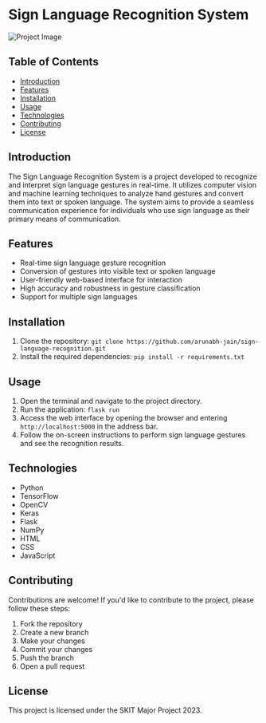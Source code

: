 # Sign Language Recognition System

![Project Image](https://149695847.v2.pressablecdn.com/wp-content/uploads/2020/06/all-symbols.png)

## Table of Contents
- [Introduction](#introduction)
- [Features](#features)
- [Installation](#installation)
- [Usage](#usage)
- [Technologies](#technologies)
- [Contributing](#contributing)
- [License](#license)

## Introduction
The Sign Language Recognition System is a project developed to recognize and interpret sign language gestures in real-time. It utilizes computer vision and machine learning techniques to analyze hand gestures and convert them into text or spoken language. The system aims to provide a seamless communication experience for individuals who use sign language as their primary means of communication.

## Features
- Real-time sign language gesture recognition
- Conversion of gestures into visible text or spoken language
- User-friendly web-based interface for interaction
- High accuracy and robustness in gesture classification
- Support for multiple sign languages

## Installation
1. Clone the repository: `git clone https://github.com/arunabh-jain/sign-language-recognition.git`
2. Install the required dependencies: `pip install -r requirements.txt`

## Usage
1. Open the terminal and navigate to the project directory.
2. Run the application: `flask run`
3. Access the web interface by opening the browser and entering `http://localhost:5000` in the address bar.
4. Follow the on-screen instructions to perform sign language gestures and see the recognition results.

## Technologies
- Python
- TensorFlow
- OpenCV
- Keras
- Flask
- NumPy
- HTML
- CSS
- JavaScript

## Contributing
Contributions are welcome! If you'd like to contribute to the project, please follow these steps:
1. Fork the repository
2. Create a new branch
3. Make your changes
4. Commit your changes
5. Push the branch
6. Open a pull request

## License
This project is licensed under the SKIT Major Project 2023.
